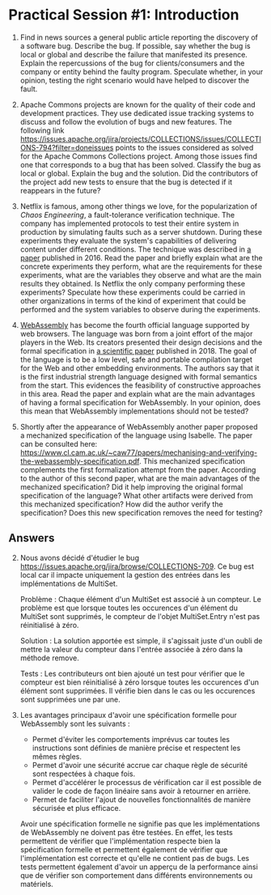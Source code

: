 # Practical Session #1: Introduction

1. Find in news sources a general public article reporting the discovery of a software bug. Describe the bug. If possible, say whether the bug is local or global and describe the failure that manifested its presence. Explain the repercussions of the bug for clients/consumers and the company or entity behind the faulty program. Speculate whether, in your opinion, testing the right scenario would have helped to discover the fault.

2. Apache Commons projects are known for the quality of their code and development practices. They use dedicated issue tracking systems to discuss and follow the evolution of bugs and new features. The following link https://issues.apache.org/jira/projects/COLLECTIONS/issues/COLLECTIONS-794?filter=doneissues points to the issues considered as solved for the Apache Commons Collections project. Among those issues find one that corresponds to a bug that has been solved. Classify the bug as local or global. Explain the bug and the solution. Did the contributors of the project add new tests to ensure that the bug is detected if it reappears in the future?

3. Netflix is famous, among other things we love, for the popularization of *Chaos Engineering*, a fault-tolerance verification technique. The company has implemented protocols to test their entire system in production by simulating faults such as a server shutdown. During these experiments they evaluate the system's capabilities of delivering content under different conditions. The technique was described in [a paper](https://arxiv.org/ftp/arxiv/papers/1702/1702.05843.pdf) published in 2016. Read the paper and briefly explain what are the concrete experiments they perform, what are the requirements for these experiments, what are the variables they observe and what are the main results they obtained. Is Netflix the only company performing these experiments? Speculate how these experiments could be carried in other organizations in terms of the kind of experiment that could be performed and the system variables to observe during the experiments.

4. [WebAssembly](https://webassembly.org/) has become the fourth official language supported by web browsers. The language was born from a joint effort of the major players in the Web. Its creators presented their design decisions and the formal specification in [a scientific paper](https://people.mpi-sws.org/~rossberg/papers/Haas,%20Rossberg,%20Schuff,%20Titzer,%20Gohman,%20Wagner,%20Zakai,%20Bastien,%20Holman%20-%20Bringing%20the%20Web%20up%20to%20Speed%20with%20WebAssembly.pdf) published in 2018. The goal of the language is to be a low level, safe and portable compilation target for the Web and other embedding environments. The authors say that it is the first industrial strength language designed with formal semantics from the start. This evidences the feasibility of constructive approaches in this area. Read the paper and explain what are the main advantages of having a formal specification for WebAssembly. In your opinion, does this mean that WebAssembly implementations should not be tested? 

5.  Shortly after the appearance of WebAssembly another paper proposed a mechanized specification of the language using Isabelle. The paper can be consulted here: https://www.cl.cam.ac.uk/~caw77/papers/mechanising-and-verifying-the-webassembly-specification.pdf. This mechanized specification complements the first formalization attempt from the paper. According to the author of this second paper, what are the main advantages of the mechanized specification? Did it help improving the original formal specification of the language? What other artifacts were derived from this mechanized specification? How did the author verify the specification? Does this new specification removes the need for testing?

## Answers

2.  Nous avons décidé d'étudier le bug https://issues.apache.org/jira/browse/COLLECTIONS-709.
    Ce bug est local car il impacte uniquement la gestion des entrées dans les implémentations de MultiSet.

    Problème : Chaque élément d'un MultiSet est associé à un compteur. Le problème est que lorsque toutes les occurences d'un élément du MultiSet sont supprimés, le compteur de l'objet MultiSet.Entry n'est pas réinitialisé à zéro.

    Solution : La solution apportée est simple, il s'agissait juste d'un oubli de mettre la valeur du compteur dans l'entrée associée à zéro dans la méthode remove.

    Tests : Les contributeurs ont bien ajouté un test pour vérifier que le compteur est bien réinitialisé à zéro lorsque toutes les occurences d'un élément sont supprimées. Il vérifie bien dans le cas ou les occurences sont supprimées une par une.

4.  Les avantages principaux d'avoir une spécification formelle pour WebAssembly sont les suivants :
    - Permet d'éviter les comportements imprévus car toutes les instructions sont définies de manière précise et respectent les mêmes règles.
    - Permet d'avoir une sécurité accrue car chaque règle de sécurité sont respectées à chaque fois.
    - Permet d'accélérer le processus de vérification car il est possible de valider le code de façon linéaire sans avoir à retourner en arrière.
    - Permet de faciliter l'ajout de nouvelles fonctionnalités de manière sécurisée et plus efficace.
    
    Avoir une spécification formelle ne signifie pas que les implémentations de WebAssembly ne doivent pas être testées. En effet, les tests permettent de vérifier que l'implémentation respecte bien la spécification formelle et permettent également de vérifier que l'implémentation est correcte et qu'elle ne contient pas de bugs. Les tests permettent également d'avoir un apperçu de la performance ainsi que de vérifier son comportement dans différents environnements ou matériels.

